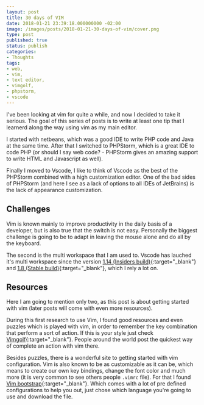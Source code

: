 ```yaml
---
layout: post
title: 30 days of VIM
date: 2018-01-21 23:39:18.000000000 -02:00
image: /images/posts/2018-01-21-30-days-of-vim/cover.png
type: post
published: true
status: publish
categories:
- Thoughts
tags:
- web,
- vim,
- text editor,
- vimgolf,
- phpstorm,
- vscode
---
```


I've been looking at vim for quite a while, and now I decided to take it serious.
The goal of this series of posts is to write at least one tip that I learnerd along the way
using vim as my main editor.

I started with netbeans, which was a good IDE to write PHP code and Java at the same time.
After that I switched to PHPStorm, which is a great IDE to code PHP (or should I say web code? -
PHPStorm gives an amazing support to write HTML and Javascript as well).

Finally I moved to Vscode, I like to think of Vscode as the best of the PHPStorm combined
with a high customization editor. One of the bad sides of PHPStorm (and here I see as a lack of
options to all IDEs of JetBrains) is the lack of appearance customization.

## Challenges

Vim is known mainly to improve productivity in the daily basis of a developer, but is also true
that the switch is not easy. Personally the biggest challenge is going to be to adapt in leaving
the mouse alone and do all by the keyboard.

The second is the multi workspace that I am used to. Vscode has lauched it's multi workspace since
the version [1.14 (Insiders build)](https://code.visualstudio.com/updates/v1_14#_preview-multi-root-workspaces){:target="_blank"} and
[1.8 (Stable build)](https://code.visualstudio.com/updates/v1_18#_support-for-multi-root-workspaces){:target="_blank"},
which I rely a lot on.

## Resources

Here I am going to mention only two, as this post is about getting started with vim (later posts will come
with even more resources).

During this first research to use Vim, I found good resources and even puzzles which is played with vim, in order
to remember the key combination that perform a sort of action. If this is your style just check
[Vimgolf](https://vimgolf.com){:target="_blank"}. People around the world post the quickest way of complete an action
with vim there.

Besides puzzles, there is a wonderful site to getting started with vim configuration. Vim is also known
to be as customizable as it can be, which means to create our own key bindings, change the font color
and much more (it is very common to see others people `.vimrc` file). For that I found
[Vim bootstrap](http://www.vim-bootstrap.com){:target="_blank"}. Which comes with a lot of pre defined configurations to help
you out, just chose which language you're going to use and download the file.

